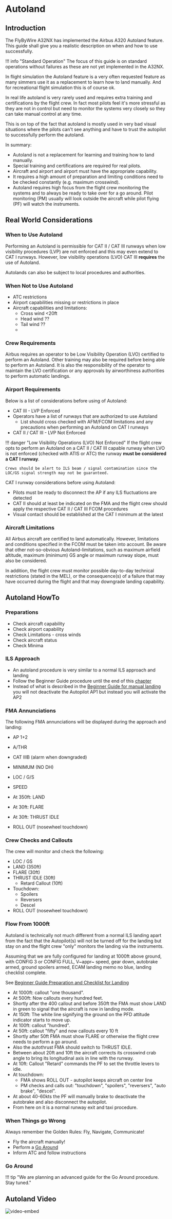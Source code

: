 # Autoland

## Introduction

The FlyByWire A32NX has implemented the Airbus A320 Autoland feature. This guide shall give you a realistic description on when and how to use successfully.

!!! info "Standard Operation"
    The focus of this guide is on standard operations without failures as these are not yet implemented in the A32NX.

In flight simulation the Autoland feature is a very often requested feature as many simmers use it as a replacement to learn how to land manually. And for recreational flight simulation this is of course ok.

In real life autoland is very rarely used and requires extra training and certifications by the flight crew. In fact most pilots feel it's more stressful as they are not in control but need to monitor the systems very closely so they can take manual control at any time.

This is on top of the fact that autoland is mostly used in very bad visual situations where the pilots can't see anything and have to trust the autopilot to successfully perform the autoland.

In summary:

- Autoland is not a replacement for learning and training how to land manually.
- Special training and certifications are required for real pilots.
- Aircraft and airport and airport must have the appropriate capability.
- It requires a high amount of preparation and limiting conditions need to be checked constantly (e.g. maximum crosswind).
- Autoland requires high focus from the flight crew monitoring the systems and to always be ready to take over for a go around. Pilot monitoring (PM) usually will look outside the aircraft while pilot flying (PF) will watch the instruments.

## Real World Considerations

### When to Use Autoland

Performing an Autoland is permissible for CAT II / CAT III runways when low visibility procedures (LVP) are not 
enforced and this may even extend to CAT I runways. However, low visibility operations (LVO) CAT III **requires** 
the use of Autoland.

Autolands can also be subject to local procedures and authorities.

### When Not to Use Autoland

- ATC restrictions
- Airport capabilities missing or restrictions in place
- Aircraft capabilities and limitations:
    - Cross wind <20ft
    - Head wind ??
    - Tail wind ??
    - 

### Crew Requirements

Airbus requires an operator to be Low Visibility Operation (LVO) certified to perform an Autoland. Other training 
may also be required before being able to perform an Autoland. It is also the responsibility of the operator to 
maintain the LVO certification or any approvals by airworthiness authorities to perform automatic landings.

### Airport Requirements

Below is a list of considerations before using of Autoland:

- CAT III - LVP Enforced
- Operators have a list of runways that are authorized to use Autoland
    - List should cross checked with AFM/FCOM limitations and any precautions when performing an Autoland on CAT I runways
- CAT II / CAT III - LVP Not Enforced

!!! danger "Low Visibility Operations (LVO) Not Enforced"
    If the flight crew opts to perform an Autoland on a CAT II / CAT III capable runway when LVO is not enforced (checked with ATIS or ATC) the runway **must be considered a CAT I runway**.

    Crews should be alert to ILS beam / signal contamination since the LOC/GS signal strength may not be guaranteed.

CAT I runway considerations before using Autoland:

- Pilots must be ready to disconnect the AP if any ILS fluctuations are detected
- CAT II should at least be indicated on the FMA and the flight crew should apply the respective CAT II / CAT III FCOM procedures
- Visual contact should be established at the CAT I minimum at the latest

### Aircraft Limitations

All Airbus aircraft are certified to land automatically. However, limitations and conditions specified in the FCOM 
must be taken into account. Be aware that other not-so-obvious Autoland-limitations, such as maximum airfield 
altitude, maximum (minimum) GS angle or maximum runway slope, must also be considered. 

In addition, the flight crew must monitor possible day-to-day technical restrictions (stated in the MEL), or the 
consequence(s) of a failure that may have occurred during the flight and that may downgrade landing capability.

## Autoland HowTo

### Preparations

- Check aircraft capability
- Check airport capability
- Check Limitations - cross winds
- Check aircraft status
- Check Minima

### ILS Approach

- An autoland procedure is very similar to a normal ILS approach and landing
- Follow the Beginner Guide procedure until the end of this [chapter](../../beginner-guide/landing.md#3-preparation-and-checklist-for-landing)
- Instead of what is described in the [Beginner Guide for manual landing](../../beginner-guide/landing.md#4-landing) 
  you will not deactivate the Autopilot AP1 but instead you will activate the AP2 

### FMA Annunciations

The following FMA annunciations will be displayed during the approach and landing:

- AP 1+2
- A/THR
- CAT IIIB (alarm when downgraded)
- MINIMUM (NO DH)
- LOC / G/S
- SPEED

- At 350ft: LAND
- At 30ft: FLARE
- At 30ft: THRUST IDLE
- ROLL OUT (nosewheel touchdown)

### Crew Checks and Callouts

The crew will monitor and check the following:

- LOC / GS
- LAND (350ft)
- FLARE (30ft)
- THRUST IDLE (30ft)
    - Retard Callout (10ft)
- Touchdown:
    - Spoilers
    - Reversers
    - Descel
- ROLL OUT (nosewheel touchdown)

### Flow From 1000ft

Autoland is technically not much different from a normal ILS landing apart from the fact that the Autopilot(s) will 
not be turned off for the landing but stay on and the flight crew "only" monitors the landing via the instruments.

Assuming that we are fully configured for landing at 1000ft above ground, with CONFIG 3 or CONFIG FULL, V~appr~ 
speed, gear down, autobrake armed, ground spoilers armed, ECAM landing memo no blue, landing checklist complete.

See [Beginner Guide Preparation and Checklist for Landing](../../beginner-guide/landing.md#3-preparation-and-checklist-for-landing)

- At 1000ft: callout "one thousand".
- At 500ft: Now callouts every hundred feet.
- Shortly after the 400 callout and before 350ft the FMA must show LAND in green to signal that the aircraft is now in landing mode.
- At 150ft: The white line signifying the ground on the PFD attitude indicator starts to move up.
- At 100ft: callout "hundred".
- At 50ft: callout "fifty" and now callouts every 10 ft
- Shortly after 50ft FMA must show FLARE or otherwise the flight crew needs to perform a go around.
- Also the autothrust FMA should switch to THRUST IDLE.
- Between about 20ft and 10ft the aircraft corrects its crosswind crab angle to bring its longitudinal axis in line with the runway.
- At 10ft: Callout "Retard" commands the PF to set the throttle levers to idle.
- At touchdown:
    - FMA shows ROLL OUT - autopilot keeps aircraft on center line
    - PM checks and calls out: "touchdown", "spoilers", "reversers", "auto brake", "descel".
- At about 40-60kts the PF will manually brake to deactivate the autobrake and also disconnect the autopilot.
- From here on it is a normal runway exit and taxi procedure.

### When Things go Wrong

Always remember the Golden Rules: Fly, Navigate, Communicate!

- Fly the aircraft manually!
- Perform a [Go Around](#go-around)
- Inform ATC and follow instructions

### Go Around

!!! tip "We are planning an advanced guide for the Go Around procedure. Stay tuned."

## Autoland Video

![video-embed](https://www.youtube.com/embed/Q1hACfew68Y)

